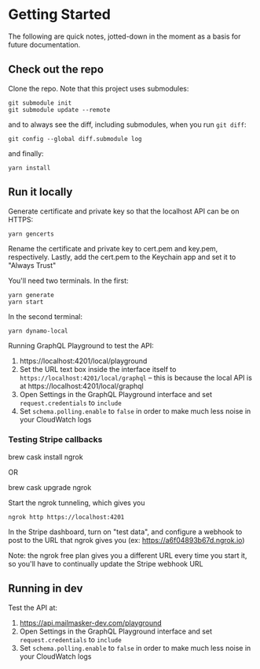 # Getting Started

The following are quick notes, jotted-down in the moment as a basis for future documentation.

## Check out the repo

Clone the repo. Note that this project uses submodules:

```
git submodule init
git submodule update --remote
```

and to always see the diff, including submodules, when you run `git diff`:

```
git config --global diff.submodule log
```

and finally:

```
yarn install
```

## Run it locally

Generate certificate and private key so that the localhost API can be on HTTPS:

```
yarn gencerts
```

Rename the certificate and private key to cert.pem and key.pem, respectively. Lastly, add the cert.pem to the Keychain app and set it to "Always Trust"

You'll need two terminals. In the first:

```
yarn generate
yarn start
```

In the second terminal:

```
yarn dynamo-local
```

Running GraphQL Playground to test the API:

1. https://localhost:4201/local/playground
2. Set the URL text box inside the interface itself to `https://localhost:4201/local/graphql` – this is because the local API is at https://localhost:4201/local/graphql
3. Open Settings in the GraphQL Playground interface and set `request.credentials` to `include`
4. Set `schema.polling.enable` to `false` in order to make much less noise in your CloudWatch logs

### Testing Stripe callbacks

brew cask install ngrok

OR

brew cask upgrade ngrok

Start the ngrok tunneling, which gives you

```
ngrok http https://localhost:4201
```

In the Stripe dashboard, turn on "test data", and configure a webhook to post to the URL that ngrok gives you (ex: https://a6f04893b67d.ngrok.io)

Note: the ngrok free plan gives you a different URL every time you start it, so you'll have to continually update the Stripe webhook URL

## Running in dev

Test the API at:

1. https://api.mailmasker-dev.com/playground
2. Open Settings in the GraphQL Playground interface and set `request.credentials` to `include`
3. Set `schema.polling.enable` to `false` in order to make much less noise in your CloudWatch logs
